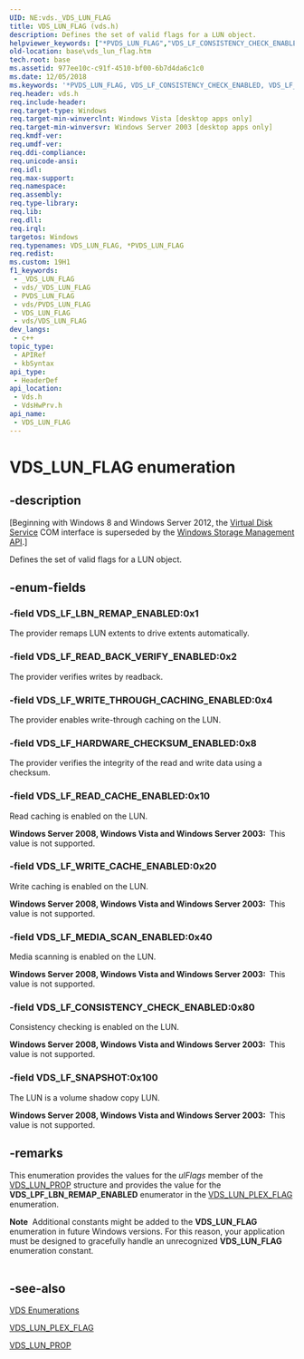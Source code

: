 ```yaml
---
UID: NE:vds._VDS_LUN_FLAG
title: VDS_LUN_FLAG (vds.h)
description: Defines the set of valid flags for a LUN object.
helpviewer_keywords: ["*PVDS_LUN_FLAG","VDS_LF_CONSISTENCY_CHECK_ENABLED","VDS_LF_HARDWARE_CHECKSUM_ENABLED","VDS_LF_LBN_REMAP_ENABLED","VDS_LF_MEDIA_SCAN_ENABLED","VDS_LF_READ_BACK_VERIFY_ENABLED","VDS_LF_READ_CACHE_ENABLED","VDS_LF_SNAPSHOT","VDS_LF_WRITE_CACHE_ENABLED","VDS_LF_WRITE_THROUGH_CACHING_ENABLED","VDS_LUN_FLAG","VDS_LUN_FLAG enumeration [VDS]","base.vds_lun_flag","vds/VDS_LF_CONSISTENCY_CHECK_ENABLED","vds/VDS_LF_HARDWARE_CHECKSUM_ENABLED","vds/VDS_LF_LBN_REMAP_ENABLED","vds/VDS_LF_MEDIA_SCAN_ENABLED","vds/VDS_LF_READ_BACK_VERIFY_ENABLED","vds/VDS_LF_READ_CACHE_ENABLED","vds/VDS_LF_SNAPSHOT","vds/VDS_LF_WRITE_CACHE_ENABLED","vds/VDS_LF_WRITE_THROUGH_CACHING_ENABLED","vds/VDS_LUN_FLAG","vdshwprv/VDS_LF_CONSISTENCY_CHECK_ENABLED","vdshwprv/VDS_LF_HARDWARE_CHECKSUM_ENABLED","vdshwprv/VDS_LF_LBN_REMAP_ENABLED","vdshwprv/VDS_LF_MEDIA_SCAN_ENABLED","vdshwprv/VDS_LF_READ_BACK_VERIFY_ENABLED","vdshwprv/VDS_LF_READ_CACHE_ENABLED","vdshwprv/VDS_LF_SNAPSHOT","vdshwprv/VDS_LF_WRITE_CACHE_ENABLED","vdshwprv/VDS_LF_WRITE_THROUGH_CACHING_ENABLED","vdshwprv/VDS_LUN_FLAG"]
old-location: base\vds_lun_flag.htm
tech.root: base
ms.assetid: 977ee10c-c91f-4510-bf00-6b7d4da6c1c0
ms.date: 12/05/2018
ms.keywords: '*PVDS_LUN_FLAG, VDS_LF_CONSISTENCY_CHECK_ENABLED, VDS_LF_HARDWARE_CHECKSUM_ENABLED, VDS_LF_LBN_REMAP_ENABLED, VDS_LF_MEDIA_SCAN_ENABLED, VDS_LF_READ_BACK_VERIFY_ENABLED, VDS_LF_READ_CACHE_ENABLED, VDS_LF_SNAPSHOT, VDS_LF_WRITE_CACHE_ENABLED, VDS_LF_WRITE_THROUGH_CACHING_ENABLED, VDS_LUN_FLAG, VDS_LUN_FLAG enumeration [VDS], base.vds_lun_flag, vds/VDS_LF_CONSISTENCY_CHECK_ENABLED, vds/VDS_LF_HARDWARE_CHECKSUM_ENABLED, vds/VDS_LF_LBN_REMAP_ENABLED, vds/VDS_LF_MEDIA_SCAN_ENABLED, vds/VDS_LF_READ_BACK_VERIFY_ENABLED, vds/VDS_LF_READ_CACHE_ENABLED, vds/VDS_LF_SNAPSHOT, vds/VDS_LF_WRITE_CACHE_ENABLED, vds/VDS_LF_WRITE_THROUGH_CACHING_ENABLED, vds/VDS_LUN_FLAG, vdshwprv/VDS_LF_CONSISTENCY_CHECK_ENABLED, vdshwprv/VDS_LF_HARDWARE_CHECKSUM_ENABLED, vdshwprv/VDS_LF_LBN_REMAP_ENABLED, vdshwprv/VDS_LF_MEDIA_SCAN_ENABLED, vdshwprv/VDS_LF_READ_BACK_VERIFY_ENABLED, vdshwprv/VDS_LF_READ_CACHE_ENABLED, vdshwprv/VDS_LF_SNAPSHOT, vdshwprv/VDS_LF_WRITE_CACHE_ENABLED, vdshwprv/VDS_LF_WRITE_THROUGH_CACHING_ENABLED, vdshwprv/VDS_LUN_FLAG'
req.header: vds.h
req.include-header: 
req.target-type: Windows
req.target-min-winverclnt: Windows Vista [desktop apps only]
req.target-min-winversvr: Windows Server 2003 [desktop apps only]
req.kmdf-ver: 
req.umdf-ver: 
req.ddi-compliance: 
req.unicode-ansi: 
req.idl: 
req.max-support: 
req.namespace: 
req.assembly: 
req.type-library: 
req.lib: 
req.dll: 
req.irql: 
targetos: Windows
req.typenames: VDS_LUN_FLAG, *PVDS_LUN_FLAG
req.redist: 
ms.custom: 19H1
f1_keywords:
 - _VDS_LUN_FLAG
 - vds/_VDS_LUN_FLAG
 - PVDS_LUN_FLAG
 - vds/PVDS_LUN_FLAG
 - VDS_LUN_FLAG
 - vds/VDS_LUN_FLAG
dev_langs:
 - c++
topic_type:
 - APIRef
 - kbSyntax
api_type:
 - HeaderDef
api_location:
 - Vds.h
 - VdsHwPrv.h
api_name:
 - VDS_LUN_FLAG
---
```


# VDS_LUN_FLAG enumeration


## -description

<p class="CCE_Message">[Beginning with Windows 8 and Windows Server 2012, the <a href="/windows/desktop/VDS/virtual-disk-service-portal">Virtual Disk Service</a> COM interface is superseded by the <a href="/previous-versions/windows/desktop/stormgmt/windows-storage-management-api-portal">Windows Storage Management API</a>.]

Defines the set of valid flags for a LUN object.

## -enum-fields

### -field VDS_LF_LBN_REMAP_ENABLED:0x1

The provider remaps LUN extents to drive extents automatically.

### -field VDS_LF_READ_BACK_VERIFY_ENABLED:0x2

The provider verifies writes by readback.

### -field VDS_LF_WRITE_THROUGH_CACHING_ENABLED:0x4

The provider enables write-through caching on the LUN.

### -field VDS_LF_HARDWARE_CHECKSUM_ENABLED:0x8

The provider verifies the integrity of the read and write data using a checksum.

### -field VDS_LF_READ_CACHE_ENABLED:0x10

Read caching is enabled on the LUN.

<b>Windows Server 2008, Windows Vista and Windows Server 2003:  </b>This value is not supported.

### -field VDS_LF_WRITE_CACHE_ENABLED:0x20

Write caching is enabled on the LUN.

<b>Windows Server 2008, Windows Vista and Windows Server 2003:  </b>This value is not supported.

### -field VDS_LF_MEDIA_SCAN_ENABLED:0x40

Media scanning is enabled on the LUN.

<b>Windows Server 2008, Windows Vista and Windows Server 2003:  </b>This value is not supported.

### -field VDS_LF_CONSISTENCY_CHECK_ENABLED:0x80

Consistency checking is enabled on the LUN.

<b>Windows Server 2008, Windows Vista and Windows Server 2003:  </b>This value is not supported.

### -field VDS_LF_SNAPSHOT:0x100

The LUN is a volume shadow copy LUN.

<b>Windows Server 2008, Windows Vista and Windows Server 2003:  </b>This value is not supported.

## -remarks

This enumeration provides the values for the <i>ulFlags</i> member of the <a href="/windows/desktop/api/vdshwprv/ns-vdshwprv-vds_lun_prop">VDS_LUN_PROP</a> structure and provides the value for the <b>VDS_LPF_LBN_REMAP_ENABLED</b> enumerator in the <a href="/windows/desktop/api/vds/ne-vds-vds_lun_plex_flag">VDS_LUN_PLEX_FLAG</a> enumeration.

<div class="alert"><b>Note</b>  Additional constants might be added to the <b>VDS_LUN_FLAG</b> enumeration in future Windows versions. For this reason, your application must be designed to gracefully handle an unrecognized <b>VDS_LUN_FLAG</b> enumeration constant.</div>
<div> </div>

## -see-also

<a href="/windows/desktop/VDS/vds-enumerations">VDS Enumerations</a>



<a href="/windows/desktop/api/vds/ne-vds-vds_lun_plex_flag">VDS_LUN_PLEX_FLAG</a>



<a href="/windows/desktop/api/vdshwprv/ns-vdshwprv-vds_lun_prop">VDS_LUN_PROP</a>
